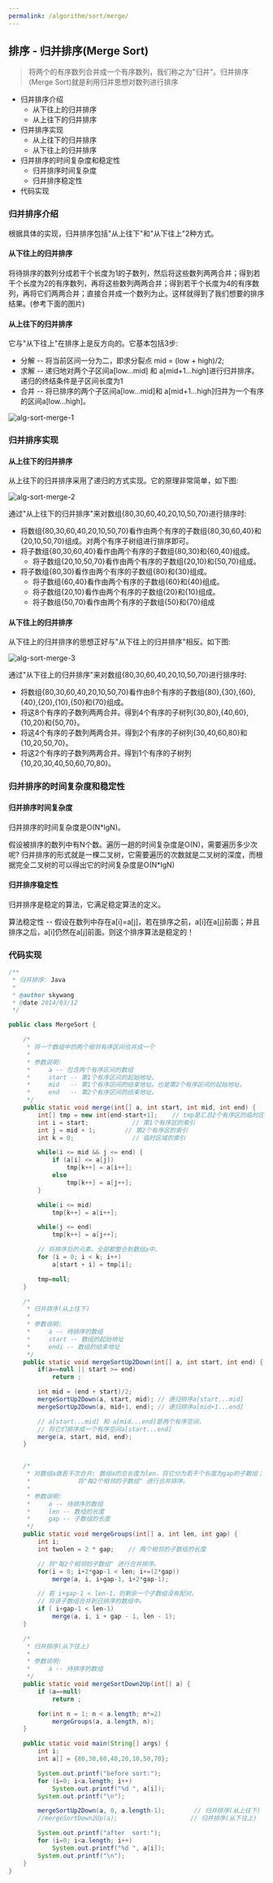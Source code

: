 ```yaml
---
permalink: /algorithm/sort/merge/
---
```


## 排序 - 归并排序(Merge Sort)

> 将两个的有序数列合并成一个有序数列，我们称之为"归并"。归并排序(Merge Sort)就是利用归并思想对数列进行排序

* 归并排序介绍
    * 从下往上的归并排序
    * 从上往下的归并排序
* 归并排序实现
    * 从上往下的归并排序
    * 从下往上的归并排序
* 归并排序的时间复杂度和稳定性
    * 归并排序时间复杂度
    * 归并排序稳定性
* 代码实现

### 归并排序介绍

根据具体的实现，归并排序包括"从上往下"和"从下往上"2种方式。

#### 从下往上的归并排序

将待排序的数列分成若干个长度为1的子数列，然后将这些数列两两合并；得到若干个长度为2的有序数列，再将这些数列两两合并；得到若干个长度为4的有序数列，再将它们两两合并；直接合并成一个数列为止。这样就得到了我们想要的排序结果。(参考下面的图片)

#### 从上往下的归并排序

它与"从下往上"在排序上是反方向的。它基本包括3步:

* 分解 -- 将当前区间一分为二，即求分裂点 mid = (low + high)/2;
* 求解 -- 递归地对两个子区间a[low...mid] 和 a[mid+1...high]进行归并排序。递归的终结条件是子区间长度为1
* 合并 -- 将已排序的两个子区间a[low...mid]和 a[mid+1...high]归并为一个有序的区间a[low...high]。

![alg-sort-merge-1](/knowledge/assets/images/algorithm/sort/merge/alg-sort-merge-1.jpg)

### 归并排序实现

#### 从上往下的归并排序

从上往下的归并排序采用了递归的方式实现。它的原理非常简单，如下图:

![alg-sort-merge-2](/knowledge/assets/images/algorithm/sort/merge/alg-sort-merge-2.jpg)

通过"从上往下的归并排序"来对数组{80,30,60,40,20,10,50,70}进行排序时:

* 将数组{80,30,60,40,20,10,50,70}看作由两个有序的子数组{80,30,60,40}和{20,10,50,70}组成。对两个有序子树组进行排序即可。
* 将子数组{80,30,60,40}看作由两个有序的子数组{80,30}和{60,40}组成。
    * 将子数组{20,10,50,70}看作由两个有序的子数组{20,10}和{50,70}组成。
* 将子数组{80,30}看作由两个有序的子数组{80}和{30}组成。
    * 将子数组{60,40}看作由两个有序的子数组{60}和{40}组成。
    * 将子数组{20,10}看作由两个有序的子数组{20}和{10}组成。
    * 将子数组{50,70}看作由两个有序的子数组{50}和{70}组成

#### 从下往上的归并排序

从下往上的归并排序的思想正好与"从下往上的归并排序"相反。如下图:

![alg-sort-merge-3](/knowledge/assets/images/algorithm/sort/merge/alg-sort-merge-3.jpg)

通过"从下往上的归并排序"来对数组{80,30,60,40,20,10,50,70}进行排序时:

* 将数组{80,30,60,40,20,10,50,70}看作由8个有序的子数组{80},{30},{60},{40},{20},{10},{50}和{70}组成。
* 将这8个有序的子数列两两合并。得到4个有序的子树列{30,80},{40,60},{10,20}和{50,70}。
* 将这4个有序的子数列两两合并。得到2个有序的子树列{30,40,60,80}和{10,20,50,70}。
* 将这2个有序的子数列两两合并。得到1个有序的子树列{10,20,30,40,50,60,70,80}。

### 归并排序的时间复杂度和稳定性

#### 归并排序时间复杂度

归并排序的时间复杂度是O(N*lgN)。

假设被排序的数列中有N个数。遍历一趟的时间复杂度是O(N)，需要遍历多少次呢?
归并排序的形式就是一棵二叉树，它需要遍历的次数就是二叉树的深度，而根据完全二叉树的可以得出它的时间复杂度是O(N*lgN)

#### 归并排序稳定性

归并排序是稳定的算法，它满足稳定算法的定义。

算法稳定性 -- 假设在数列中存在a[i]=a[j]，若在排序之前，a[i]在a[j]前面；并且排序之后，a[i]仍然在a[j]前面。则这个排序算法是稳定的！

### 代码实现

```java
/**
 * 归并排序: Java
 *
 * @author skywang
 * @date 2014/03/12
 */

public class MergeSort {

    /*
     * 将一个数组中的两个相邻有序区间合并成一个
     *
     * 参数说明: 
     *     a -- 包含两个有序区间的数组
     *     start -- 第1个有序区间的起始地址。
     *     mid   -- 第1个有序区间的结束地址。也是第2个有序区间的起始地址。
     *     end   -- 第2个有序区间的结束地址。
     */
    public static void merge(int[] a, int start, int mid, int end) {
        int[] tmp = new int[end-start+1];    // tmp是汇总2个有序区的临时区域
        int i = start;            // 第1个有序区的索引
        int j = mid + 1;        // 第2个有序区的索引
        int k = 0;                // 临时区域的索引

        while(i <= mid && j <= end) {
            if (a[i] <= a[j])
                tmp[k++] = a[i++];
            else
                tmp[k++] = a[j++];
        }

        while(i <= mid)
            tmp[k++] = a[i++];

        while(j <= end)
            tmp[k++] = a[j++];

        // 将排序后的元素，全部都整合到数组a中。
        for (i = 0; i < k; i++)
            a[start + i] = tmp[i];

        tmp=null;
    }

    /*
     * 归并排序(从上往下)
     *
     * 参数说明: 
     *     a -- 待排序的数组
     *     start -- 数组的起始地址
     *     endi -- 数组的结束地址
     */
    public static void mergeSortUp2Down(int[] a, int start, int end) {
        if(a==null || start >= end)
            return ;

        int mid = (end + start)/2;
        mergeSortUp2Down(a, start, mid); // 递归排序a[start...mid]
        mergeSortUp2Down(a, mid+1, end); // 递归排序a[mid+1...end]

        // a[start...mid] 和 a[mid...end]是两个有序空间，
        // 将它们排序成一个有序空间a[start...end]
        merge(a, start, mid, end);
    }


    /*
     * 对数组a做若干次合并: 数组a的总长度为len，将它分为若干个长度为gap的子数组；
     *             将"每2个相邻的子数组" 进行合并排序。
     *
     * 参数说明: 
     *     a -- 待排序的数组
     *     len -- 数组的长度
     *     gap -- 子数组的长度
     */
    public static void mergeGroups(int[] a, int len, int gap) {
        int i;
        int twolen = 2 * gap;    // 两个相邻的子数组的长度

        // 将"每2个相邻的子数组" 进行合并排序。
        for(i = 0; i+2*gap-1 < len; i+=(2*gap))
            merge(a, i, i+gap-1, i+2*gap-1);

        // 若 i+gap-1 < len-1，则剩余一个子数组没有配对。
        // 将该子数组合并到已排序的数组中。
        if ( i+gap-1 < len-1)
            merge(a, i, i + gap - 1, len - 1);
    }

    /*
     * 归并排序(从下往上)
     *
     * 参数说明: 
     *     a -- 待排序的数组
     */
    public static void mergeSortDown2Up(int[] a) {
        if (a==null)
            return ;

        for(int n = 1; n < a.length; n*=2)
            mergeGroups(a, a.length, n);
    }

    public static void main(String[] args) {
        int i;
        int a[] = {80,30,60,40,20,10,50,70};

        System.out.printf("before sort:");
        for (i=0; i<a.length; i++)
            System.out.printf("%d ", a[i]);
        System.out.printf("\n");

        mergeSortUp2Down(a, 0, a.length-1);        // 归并排序(从上往下)
        //mergeSortDown2Up(a);                    // 归并排序(从下往上)

        System.out.printf("after  sort:");
        for (i=0; i<a.length; i++)
            System.out.printf("%d ", a[i]);
        System.out.printf("\n");
    }
}
```

